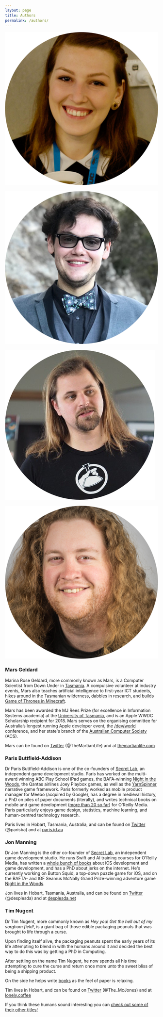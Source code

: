 ```yaml
---
layout: page
title: Authors
permalink: /authors/
---
```


<div class="maxwidth-container">
	<div class="headshot">
		<img src="https://raw.githubusercontent.com/AIwithSwift/AIwithSwift.github.io/master/assets/images/mars.png" />
	</div>
	&emsp;&ensp;
	<div class="headshot">
		<img src="https://raw.githubusercontent.com/AIwithSwift/AIwithSwift.github.io/master/assets/images/paris.png" />
	</div>
	&emsp;&ensp;
	<div class="headshot">
		<img src="https://raw.githubusercontent.com/AIwithSwift/AIwithSwift.github.io/master/assets/images/jon.png" />
	</div>
	&emsp;&ensp;
	<div class="headshot">
		<img src="https://raw.githubusercontent.com/AIwithSwift/AIwithSwift.github.io/master/assets/images/tim.png" />
	</div>
</div>

### Mars Geldard

Marina Rose Geldard, more commonly known as Mars, is a Computer Scientist from Down Under in [Tasmania](https://www.lonelyplanet.com/australia/tasmania). A compulsive volunteer at industry events, Mars also teaches artificial intelligence to first-year ICT students, hikes around in the Tasmanian wilderness, dabbles in research, and builds [Game of Thrones in Minecraft](http://www.westeroscraft.com).

Mars has been awarded the MJ Rees Prize (for excellence in Information Systems academia) at the [University of Tasmania](http://www.utas.edu.au), and is an Apple WWDC Scholarship recipient for 2018. Mars serves on the organising committee for Australia’s longest running Apple developer event, the [/dev/world](https://devworld.com.au) conference, and her state's branch of the [Australian Computer Society](https://www.acs.org.au) (ACS).

Mars can be found on [Twitter](https://twitter.com/TheMartianLife) (@TheMartianLife) and at [themartianlife.com](http://www.themartianlife.com)

<div class="fontawesome-containter">
<a href="mailto:mail@themartianlife.com"><i class="fas fa-envelope-square" alt="Button link to email" title="Button link to email"></i></a>
<a href="https://twitter.com/TheMartianLife"><i class="fab fa-twitter-square" alt="Button link to Twitter profile" title="Button link to Twitter profile"></i></a>
<a href="https://www.facebook.com/TheMartianLife"><i class="fab fa-facebook" alt="Button link to Facebook profile" title="Button link to Facebook profile"></i></a>
<a href="https://github.com/TheMartianLife"><i class="fab fa-github-square" alt="Button link to GitHub profile" title="Button link to GitHub profile"></i></a>
<a href="https://www.linkedin.com/in/themartianlife/"><i class="fab fa-linkedin" alt="Button link to LinkedIn profile" title="Button link to LinkedIn profile"></i></a>
<a href="http://steamcommunity.com/id/AttackOnMars/"><i class="fab fa-steam-square" alt="Button link to Steam profile" title="Button link to Steam profile"></i></a>
</div>

### Paris Buttfield-Addison

Dr Paris Buttfield-Addison is one of the co-founders of [Secret Lab](https://www.secretlab.com.au), an independent game development studio. Paris has worked on the multi-award winning ABC Play School iPad games, the BAFA-winning [Night in the Woods](http://www.nightinthewoods.com), the Qantas airlines Joey Playbox games, as well as the [YarnSpinner](http://github.com/thesecretlab/yarnspinner) narrative game framework. Paris formerly worked as mobile product manager for Meebo (acquired by Google), has a degree in medieval history, a PhD on piles of paper documents (literally), and writes technical books on mobile and game development ([more than 20 so far](https://www.amazon.com/default/e/B007RTYDXC/ref=sr_ntt_srch_lnk_1?qid=1531416457&sr=8-1&redirectedFromKindleDbs=true)) for O’Reilly Media. Paris particularly enjoys game design, statistics, machine learning, and human-centred technology research.

Paris lives in Hobart, Tasmania, Australia, and can be found on [Twitter](https://twitter.com/parisba) (@parisba) and at [paris.id.au](http://www.paris.id.au)

### Jon Manning

Dr Jon Manning is the other co-founder of [Secret Lab](https://www.secretlab.com.au), an independent game development studio. He runs Swift and AI training courses for O'Reilly Media, has written a [whole bunch of books](https://www.amazon.com/s/ref=nb_sb_noss?url=search-alias%3Daps&field-keywords=Jonathon+Manning) about iOS development and game development, and has a PhD about jerks on the internet. He's currently working on Button Squid, a top-down puzzle game for iOS, and on the BAFTA- and IGF Seamus McNally Grand Prize-winning adventure game [Night in the Woods](http://www.nightinthewoods.com).

Jon lives in Hobart, Tasmania, Australia, and can be found on [Twitter](https://twitter.com/desplesda) (@desplesda) and at [desplesda.net](http://desplesda.net)

### Tim Nugent

Dr Tim Nugent, more commonly known as *Hey you! Get the hell out of my sorghum field!*, is a giant bag of those edible packaging peanuts that was brought to life through a curse.

Upon finding itself alive, the packaging peanuts spent the early years of its life attempting to blend in with the humans around it and decided the best way to do this was by getting a PhD in Computing.

After settling on the name Tim Nugent, he now spends all his time attempting to cure the curse and return once more unto the sweet bliss of being a shipping product.

On the side he helps write [books](https://www.amazon.com/default/e/B00PJ0L1N6/ref=sr_ntt_srch_lnk_4?qid=1531416457&sr=8-4&redirectedFromKindleDbs=true) as the feel of paper is relaxing.

Tim lives in Hobart, and can be found on [Twitter](https://twitter.com/The_Mcjones) (@The_McJones) and at [lonely.coffee](https://www.lonely.coffee)

<p class="message">If you think these humans sound interesting you can <a href="https://www.secretlab.com.au/books">check out some of their other titles!</a></p>
